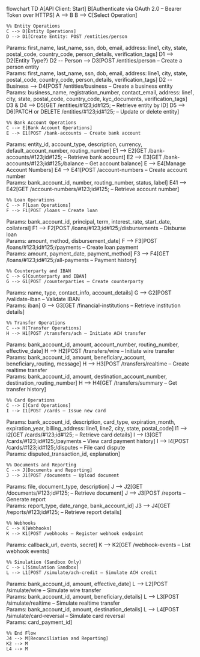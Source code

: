flowchart TD
    A[API Client: Start]
    B[Authenticate via OAuth 2.0 – Bearer Token over HTTPS]
    A --> B
    B --> C[Select Operation]

    %% Entity Operations
    C --> D[Entity Operations]
    D --> D1[Create Entity: POST /entities/person  
Params: first_name, last_name, ssn, dob, email, address: line1, city, state, postal_code, country_code, person_details, verification_tags]
    D1 --> D2{Entity Type?}
    D2 -- Person --> D3[POST /entities/person – Create a person entity  
Params: first_name, last_name, ssn, dob, email, address: line1, city, state, postal_code, country_code, person_details, verification_tags]
    D2 -- Business --> D4[POST /entities/business – Create a business entity  
Params: business_name, registration_number, contact_email, address: line1, city, state, postal_code, country_code, kyc_documents, verification_tags]
    D3 & D4 --> D5[GET /entities/#123;id#125; – Retrieve entity by ID]
    D5 --> D6[PATCH or DELETE /entities/#123;id#125; – Update or delete entity]

    %% Bank Account Operations
    C --> E[Bank Account Operations]
    E --> E1[POST /bank-accounts – Create bank account  
Params: entity_id, account_type, description, currency, default_account_number, routing_number]
    E1 --> E2[GET /bank-accounts/#123;id#125; – Retrieve bank account]
    E2 --> E3[GET /bank-accounts/#123;id#125;/balance – Get account balance]
    E --> E4[Manage Account Numbers]
    E4 --> E41[POST /account-numbers – Create account number  
Params: bank_account_id, number, routing_number, status, label]
    E41 --> E42[GET /account-numbers/#123;id#125; – Retrieve account number]

    %% Loan Operations
    C --> F[Loan Operations]
    F --> F1[POST /loans – Create loan  
Params: bank_account_id, principal, term, interest_rate, start_date, collateral]
    F1 --> F2[POST /loans/#123;id#125;/disbursements – Disburse loan  
Params: amount, method, disbursement_date]
    F --> F3[POST /loans/#123;id#125;/payments – Create loan payment  
Params: amount, payment_date, payment_method]
    F3 --> F4[GET /loans/#123;id#125;/all-payments – Payment history]

    %% Counterparty and IBAN
    C --> G[Counterparty and IBAN]
    G --> G1[POST /counterparties – Create counterparty  
Params: name, type, contact_info, account_details]
    G --> G2[POST /validate-iban – Validate IBAN  
Params: iban]
    G --> G3[GET /financial-institutions – Retrieve institution details]

    %% Transfer Operations
    C --> H[Transfer Operations]
    H --> H1[POST /transfers/ach – Initiate ACH transfer  
Params: bank_account_id, amount, account_number, routing_number, effective_date]
    H --> H2[POST /transfers/wire – Initiate wire transfer  
Params: bank_account_id, amount, beneficiary_account, beneficiary_routing, message]
    H --> H3[POST /transfers/realtime – Create realtime transfer  
Params: bank_account_id, amount, destination_account_number, destination_routing_number]
    H --> H4[GET /transfers/summary – Get transfer history]

    %% Card Operations
    C --> I[Card Operations]
    I --> I1[POST /cards – Issue new card  
Params: bank_account_id, description, card_type, expiration_month, expiration_year, billing_address: line1, line2, city, state, postal_code]
    I1 --> I2[GET /cards/#123;id#125; – Retrieve card details]
    I --> I3[GET /cards/#123;id#125;/payments – View card payment history]
    I --> I4[POST /cards/#123;id#125;/disputes – File card dispute  
Params: disputed_transaction_id, explanation]

    %% Documents and Reporting
    C --> J[Documents and Reporting]
    J --> J1[POST /documents – Upload document  
Params: file, document_type, description]
    J --> J2[GET /documents/#123;id#125; – Retrieve document]
    J --> J3[POST /reports – Generate report  
Params: report_type, date_range, bank_account_id]
    J3 --> J4[GET /reports/#123;id#125; – Retrieve report details]

    %% Webhooks
    C --> K[Webhooks]
    K --> K1[POST /webhooks – Register webhook endpoint  
Params: callback_url, events, secret]
    K --> K2[GET /webhook-events – List webhook events]

    %% Simulation (Sandbox Only)
    C --> L[Simulation Sandbox]
    L --> L1[POST /simulate/ach-credit – Simulate ACH credit  
Params: bank_account_id, amount, effective_date]
    L --> L2[POST /simulate/wire – Simulate wire transfer  
Params: bank_account_id, amount, beneficiary_details]
    L --> L3[POST /simulate/realtime – Simulate realtime transfer  
Params: bank_account_id, amount, destination_details]
    L --> L4[POST /simulate/card-reversal – Simulate card reversal  
Params: card_payment_id]

    %% End Flow
    J4 --> M[Reconciliation and Reporting]
    K2 --> M
    L4 --> M
